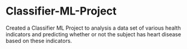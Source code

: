 # Classifier-ML-Project
Created a Classifier ML Project to analysis a data set of various health indicators and predicting whether or not the subject has heart disease based on these indicators.
